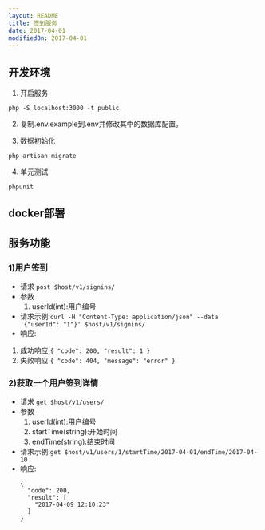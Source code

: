 ```yaml
---
layout: README
title: 签到服务
date: 2017-04-01
modifiedOn: 2017-04-01
---
```

## 开发环境
1. 开启服务
```
php -S localhost:3000 -t public
```
2. 复制.env.example到.env并修改其中的数据库配置。

3. 数据初始化
```
php artisan migrate
```
4. 单元测试
```
phpunit
```

## docker部署

## 服务功能
### 1)用户签到
  - 请求 `post $host/v1/signins/`
  - 参数
    1. userId(int):用户编号
  - 请求示例:`curl -H "Content-Type: application/json" --data '{"userId": "1"}' $host/v1/signins/`
  - 响应:
   1. 成功响应
     ```
     {
     "code": 200,
     "result": 1
     }
     ```
   2. 失败响应
     ```
     {
     "code": 404,
     "message": "error"
     }
     ```

### 2)获取一个用户签到详情
  - 请求 `get $host/v1/users/`
  - 参数
    1. userId(int):用户编号
    2. startTime(string):开始时间
    3. endTime(string):结束时间
  - 请求示例:`get $host/v1/users/1/startTime/2017-04-01/endTime/2017-04-10`
  - 响应:
    ```
    {
      "code": 200,
      "result": [
        "2017-04-09 12:10:23"
      ]
    }
    ```
